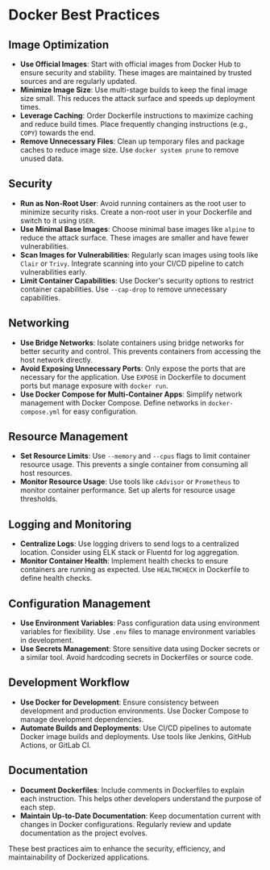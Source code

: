 # Docker Best Practices

## Image Optimization
- **Use Official Images**: Start with official images from Docker Hub to ensure security and stability. These images are maintained by trusted sources and are regularly updated.
- **Minimize Image Size**: Use multi-stage builds to keep the final image size small. This reduces the attack surface and speeds up deployment times.
- **Leverage Caching**: Order Dockerfile instructions to maximize caching and reduce build times. Place frequently changing instructions (e.g., `COPY`) towards the end.
- **Remove Unnecessary Files**: Clean up temporary files and package caches to reduce image size. Use `docker system prune` to remove unused data.

## Security
- **Run as Non-Root User**: Avoid running containers as the root user to minimize security risks. Create a non-root user in your Dockerfile and switch to it using `USER`.
- **Use Minimal Base Images**: Choose minimal base images like `alpine` to reduce the attack surface. These images are smaller and have fewer vulnerabilities.
- **Scan Images for Vulnerabilities**: Regularly scan images using tools like `Clair` or `Trivy`. Integrate scanning into your CI/CD pipeline to catch vulnerabilities early.
- **Limit Container Capabilities**: Use Docker's security options to restrict container capabilities. Use `--cap-drop` to remove unnecessary capabilities.

## Networking
- **Use Bridge Networks**: Isolate containers using bridge networks for better security and control. This prevents containers from accessing the host network directly.
- **Avoid Exposing Unnecessary Ports**: Only expose the ports that are necessary for the application. Use `EXPOSE` in Dockerfile to document ports but manage exposure with `docker run`.
- **Use Docker Compose for Multi-Container Apps**: Simplify network management with Docker Compose. Define networks in `docker-compose.yml` for easy configuration.

## Resource Management
- **Set Resource Limits**: Use `--memory` and `--cpus` flags to limit container resource usage. This prevents a single container from consuming all host resources.
- **Monitor Resource Usage**: Use tools like `cAdvisor` or `Prometheus` to monitor container performance. Set up alerts for resource usage thresholds.

## Logging and Monitoring
- **Centralize Logs**: Use logging drivers to send logs to a centralized location. Consider using ELK stack or Fluentd for log aggregation.
- **Monitor Container Health**: Implement health checks to ensure containers are running as expected. Use `HEALTHCHECK` in Dockerfile to define health checks.

## Configuration Management
- **Use Environment Variables**: Pass configuration data using environment variables for flexibility. Use `.env` files to manage environment variables in development.
- **Use Secrets Management**: Store sensitive data using Docker secrets or a similar tool. Avoid hardcoding secrets in Dockerfiles or source code.

## Development Workflow
- **Use Docker for Development**: Ensure consistency between development and production environments. Use Docker Compose to manage development dependencies.
- **Automate Builds and Deployments**: Use CI/CD pipelines to automate Docker image builds and deployments. Use tools like Jenkins, GitHub Actions, or GitLab CI.

## Documentation
- **Document Dockerfiles**: Include comments in Dockerfiles to explain each instruction. This helps other developers understand the purpose of each step.
- **Maintain Up-to-Date Documentation**: Keep documentation current with changes in Docker configurations. Regularly review and update documentation as the project evolves.

These best practices aim to enhance the security, efficiency, and maintainability of Dockerized applications.

